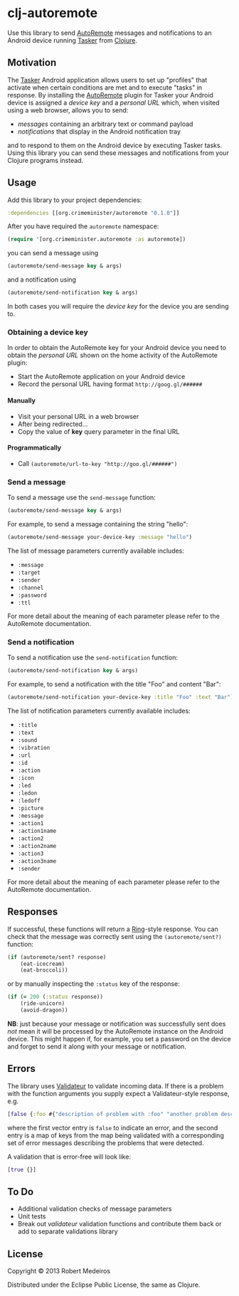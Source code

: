 # clj-autoremote

Use this library to send [AutoRemote](http://joaoapps.com/autoremote/) messages and notifications to an Android device running [Tasker](http://tasker.dinglisch.net/) from [Clojure](http://clojure.org).

## Motivation

The [Tasker](http://tasker.dinglisch.net/) Android application allows users to set up "profiles" that activate when certain conditions are met and to execute "tasks" in response. By installing the [AutoRemote](http://joaoapps.com/autoremote/) plugin for Tasker your Android device is assigned a *device key* and a *personal URL* which, when visited using a web browser, allows you to send:

* *messages* containing an arbitrary text or command payload
* *notifications* that display in the Android notification tray

and to respond to them on the Android device by executing Tasker tasks. Using this library you can send these messages and notifications from your Clojure programs instead.

## Usage

Add this library to your project dependencies:

```clojure
:dependencies [[org.crimeminister/autoremote "0.1.0"]]
```

After you have required the `autoremote` namespace:

```clojure
(require '[org.crimeminister.autoremote :as autoremote])
```

you can send a message using

```clojure
(autoremote/send-message key & args)
```

and a notification using

```clojure
(autoremote/send-notification key & args)
```

In both cases you will require the *device key* for the device you are sending to.

### Obtaining a device key

In order to obtain the AutoRemote key for your Android device you need to obtain the *personal URL* shown on the home activity of the AutoRemote plugin:

* Start the AutoRemote application on your Android device
* Record the personal URL having format `http://goog.gl/######`

#### Manually

* Visit your personal URL in a web browser
* After being redirected…
* Copy the value of **key** query parameter in the final URL

#### Programmatically

* Call `(autoremote/url-to-key "http://goo.gl/######")`

### Send a message

To send a message use the `send-message` function:

```clojure
(autoremote/send-message key & args)
```

For example, to send a message containing the string "hello":

```clojure
(autoremote/send-message your-device-key :message "hello")
```

The list of message parameters currently available includes:

* `:message`
* `:target`
* `:sender`
* `:channel`
* `:password`
* `:ttl`

For more detail about the meaning of each parameter please refer to the AutoRemote documentation.

### Send a notification

To send a notification use the `send-notification` function:

```clojure
(autoremote/send-notification key & args)
```

For example, to send a notification with the title "Foo" and content "Bar":

```clojure
(autoremote/send-notification your-device-key :title "Foo" :text "Bar")
```

The list of notification parameters currently available includes:

* `:title`
* `:text`
* `:sound`
* `:vibration`
* `:url`
* `:id`
* `:action`
* `:icon`
* `:led`
* `:ledon`
* `:ledoff`
* `:picture`
* `:message`
* `:action1`
* `:action1name`
* `:action2`
* `:action2name`
* `:action3`
* `:action3name`
* `:sender`

For more detail about the meaning of each parameter please refer to the AutoRemote documentation.

## Responses

If successful, these functions will return a [Ring](https://github.com/ring-clojure/ring)-style response. You can check that the message was correctly sent using the `(autoremote/sent?)` function:

```clojure
(if (autoremote/sent? response)
    (eat-icecream)
    (eat-broccoli))
```
or by manually inspecting the `:status` key of the response:

```clojure
(if (= 200 (:status response))
    (ride-unicorn)
    (avoid-dragon))
```

**NB**: just because your message or notification was successfully sent does *not* mean it will be processed by the AutoRemote instance on the Android device. This might happen if, for example, you set a password on the device and forget to send it along with your message or notification.

## Errors

The library uses [Validateur](http://clojurevalidations.info/) to validate incoming data. If there is a problem with the function arguments you supply expect a Validateur-style response, e.g.

```clojure
[false {:foo #{"description of problem with :foo" "another problem description}}]
```

where the first vector entry is `false` to indicate an error, and the second entry is a map of keys from the map being validated with a corresponding set of error messages describing the problems that were detected.

A validation that is error-free will look like:

```clojure
[true {}]
```

## To Do

* Additional validation checks of message parameters
* Unit tests
* Break out *validateur* validation functions and contribute them back or add to separate validations library

## License

Copyright © 2013 Robert Medeiros

Distributed under the Eclipse Public License, the same as Clojure.
